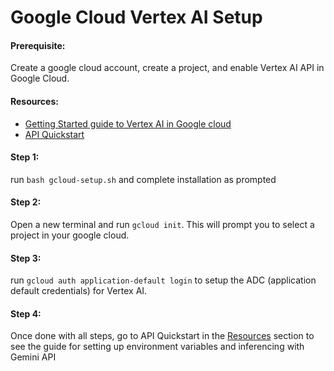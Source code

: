 # Google Cloud Vertex AI Setup

#### Prerequisite: 
Create a google cloud account, create a project, and enable Vertex AI API in Google Cloud.

#### Resources:

- [Getting Started guide to Vertex AI in Google cloud](https://cloud.google.com/vertex-ai/generative-ai/docs/start/api-keys?usertype=existinguser)
- [API Quickstart](https://cloud.google.com/vertex-ai/generative-ai/docs/start/quickstart?usertype=adc#gen-ai-sdk-for-python)

#### Step 1:
run `bash gcloud-setup.sh` and complete installation as prompted

#### Step 2:
Open a new terminal and run `gcloud init`.
This will prompt you to select a project in your google cloud.

#### Step 3:
run `gcloud auth application-default login` to setup the ADC (application default credentials) for Vertex AI.

#### Step 4:
Once done with all steps, go to API Quickstart in the [Resources](####Resources) section to see the guide for setting up environment variables
and inferencing with Gemini API
